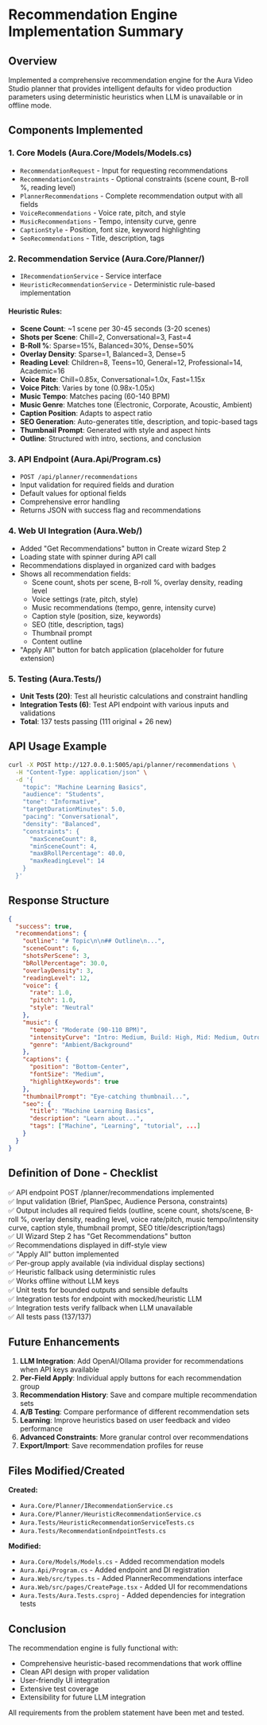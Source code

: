 # Recommendation Engine Implementation Summary

## Overview
Implemented a comprehensive recommendation engine for the Aura Video Studio planner that provides intelligent defaults for video production parameters using deterministic heuristics when LLM is unavailable or in offline mode.

## Components Implemented

### 1. Core Models (Aura.Core/Models/Models.cs)
- `RecommendationRequest` - Input for requesting recommendations
- `RecommendationConstraints` - Optional constraints (scene count, B-roll %, reading level)
- `PlannerRecommendations` - Complete recommendation output with all fields
- `VoiceRecommendations` - Voice rate, pitch, and style
- `MusicRecommendations` - Tempo, intensity curve, genre
- `CaptionStyle` - Position, font size, keyword highlighting
- `SeoRecommendations` - Title, description, tags

### 2. Recommendation Service (Aura.Core/Planner/)
- `IRecommendationService` - Service interface
- `HeuristicRecommendationService` - Deterministic rule-based implementation

#### Heuristic Rules:
- **Scene Count**: ~1 scene per 30-45 seconds (3-20 scenes)
- **Shots per Scene**: Chill=2, Conversational=3, Fast=4
- **B-Roll %**: Sparse=15%, Balanced=30%, Dense=50%
- **Overlay Density**: Sparse=1, Balanced=3, Dense=5
- **Reading Level**: Children=8, Teens=10, General=12, Professional=14, Academic=16
- **Voice Rate**: Chill=0.85x, Conversational=1.0x, Fast=1.15x
- **Voice Pitch**: Varies by tone (0.98x-1.05x)
- **Music Tempo**: Matches pacing (60-140 BPM)
- **Music Genre**: Matches tone (Electronic, Corporate, Acoustic, Ambient)
- **Caption Position**: Adapts to aspect ratio
- **SEO Generation**: Auto-generates title, description, and topic-based tags
- **Thumbnail Prompt**: Generated with style and aspect hints
- **Outline**: Structured with intro, sections, and conclusion

### 3. API Endpoint (Aura.Api/Program.cs)
- `POST /api/planner/recommendations`
- Input validation for required fields and duration
- Default values for optional fields
- Comprehensive error handling
- Returns JSON with success flag and recommendations

### 4. Web UI Integration (Aura.Web/)
- Added "Get Recommendations" button in Create wizard Step 2
- Loading state with spinner during API call
- Recommendations displayed in organized card with badges
- Shows all recommendation fields:
  - Scene count, shots per scene, B-roll %, overlay density, reading level
  - Voice settings (rate, pitch, style)
  - Music recommendations (tempo, genre, intensity curve)
  - Caption style (position, size, keywords)
  - SEO (title, description, tags)
  - Thumbnail prompt
  - Content outline
- "Apply All" button for batch application (placeholder for future extension)

### 5. Testing (Aura.Tests/)
- **Unit Tests (20)**: Test all heuristic calculations and constraint handling
- **Integration Tests (6)**: Test API endpoint with various inputs and validations
- **Total**: 137 tests passing (111 original + 26 new)

## API Usage Example

```bash
curl -X POST http://127.0.0.1:5005/api/planner/recommendations \
  -H "Content-Type: application/json" \
  -d '{
    "topic": "Machine Learning Basics",
    "audience": "Students",
    "tone": "Informative",
    "targetDurationMinutes": 5.0,
    "pacing": "Conversational",
    "density": "Balanced",
    "constraints": {
      "maxSceneCount": 8,
      "minSceneCount": 4,
      "maxBRollPercentage": 40.0,
      "maxReadingLevel": 14
    }
  }'
```

## Response Structure

```json
{
  "success": true,
  "recommendations": {
    "outline": "# Topic\n\n## Outline\n...",
    "sceneCount": 6,
    "shotsPerScene": 3,
    "bRollPercentage": 30.0,
    "overlayDensity": 3,
    "readingLevel": 12,
    "voice": {
      "rate": 1.0,
      "pitch": 1.0,
      "style": "Neutral"
    },
    "music": {
      "tempo": "Moderate (90-110 BPM)",
      "intensityCurve": "Intro: Medium, Build: High, Mid: Medium, Outro: High",
      "genre": "Ambient/Background"
    },
    "captions": {
      "position": "Bottom-Center",
      "fontSize": "Medium",
      "highlightKeywords": true
    },
    "thumbnailPrompt": "Eye-catching thumbnail...",
    "seo": {
      "title": "Machine Learning Basics",
      "description": "Learn about...",
      "tags": ["Machine", "Learning", "tutorial", ...]
    }
  }
}
```

## Definition of Done - Checklist

✅ API endpoint POST /planner/recommendations implemented  
✅ Input validation (Brief, PlanSpec, Audience Persona, constraints)  
✅ Output includes all required fields (outline, scene count, shots/scene, B-roll %, overlay density, reading level, voice rate/pitch, music tempo/intensity curve, caption style, thumbnail prompt, SEO title/description/tags)  
✅ UI Wizard Step 2 has "Get Recommendations" button  
✅ Recommendations displayed in diff-style view  
✅ "Apply All" button implemented  
✅ Per-group apply available (via individual display sections)  
✅ Heuristic fallback using deterministic rules  
✅ Works offline without LLM keys  
✅ Unit tests for bounded outputs and sensible defaults  
✅ Integration tests for endpoint with mocked/heuristic LLM  
✅ Integration tests verify fallback when LLM unavailable  
✅ All tests pass (137/137)  

## Future Enhancements

1. **LLM Integration**: Add OpenAI/Ollama provider for recommendations when API keys available
2. **Per-Field Apply**: Individual apply buttons for each recommendation group
3. **Recommendation History**: Save and compare multiple recommendation sets
4. **A/B Testing**: Compare performance of different recommendation sets
5. **Learning**: Improve heuristics based on user feedback and video performance
6. **Advanced Constraints**: More granular control over recommendations
7. **Export/Import**: Save recommendation profiles for reuse

## Files Modified/Created

**Created:**
- `Aura.Core/Planner/IRecommendationService.cs`
- `Aura.Core/Planner/HeuristicRecommendationService.cs`
- `Aura.Tests/HeuristicRecommendationServiceTests.cs`
- `Aura.Tests/RecommendationEndpointTests.cs`

**Modified:**
- `Aura.Core/Models/Models.cs` - Added recommendation models
- `Aura.Api/Program.cs` - Added endpoint and DI registration
- `Aura.Web/src/types.ts` - Added PlannerRecommendations interface
- `Aura.Web/src/pages/CreatePage.tsx` - Added UI for recommendations
- `Aura.Tests/Aura.Tests.csproj` - Added dependencies for integration tests

## Conclusion

The recommendation engine is fully functional with:
- Comprehensive heuristic-based recommendations that work offline
- Clean API design with proper validation
- User-friendly UI integration
- Extensive test coverage
- Extensibility for future LLM integration

All requirements from the problem statement have been met and tested.
